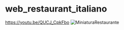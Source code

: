 # web_restaurant_italiano
https://youtu.be/QUCJ_CpkFbo
![MiniaturaRestaurante](https://user-images.githubusercontent.com/79062163/138543114-96ddb435-8ef3-4de1-8326-f79ff9a6c06a.jpg)
